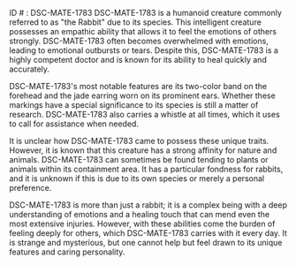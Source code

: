 ID # : DSC-MATE-1783
DSC-MATE-1783 is a humanoid creature commonly referred to as "the Rabbit" due to its species. This intelligent creature possesses an empathic ability that allows it to feel the emotions of others strongly. DSC-MATE-1783 often becomes overwhelmed with emotions, leading to emotional outbursts or tears. Despite this, DSC-MATE-1783 is a highly competent doctor and is known for its ability to heal quickly and accurately. 

DSC-MATE-1783's most notable features are its two-color band on the forehead and the jade earring worn on its prominent ears. Whether these markings have a special significance to its species is still a matter of research. DSC-MATE-1783 also carries a whistle at all times, which it uses to call for assistance when needed.

It is unclear how DSC-MATE-1783 came to possess these unique traits. However, it is known that this creature has a strong affinity for nature and animals. DSC-MATE-1783 can sometimes be found tending to plants or animals within its containment area. It has a particular fondness for rabbits, and it is unknown if this is due to its own species or merely a personal preference.

DSC-MATE-1783 is more than just a rabbit; it is a complex being with a deep understanding of emotions and a healing touch that can mend even the most extensive injuries. However, with these abilities come the burden of feeling deeply for others, which DSC-MATE-1783 carries with it every day. It is strange and mysterious, but one cannot help but feel drawn to its unique features and caring personality.